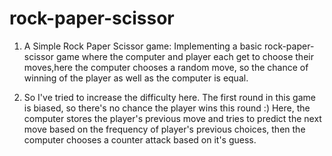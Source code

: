 # rock-paper-scissor
1. A Simple Rock Paper Scissor game:
Implementing a basic rock-paper-scissor game where the computer and player each get to choose their moves,here the computer chooses a random move, 
so the chance of winning of the player as well as the computer is equal.

2. So I've tried to increase the difficulty here.
The first round in this game is biased, so there's no chance the player wins this round :)
Here, the computer stores the player's previous move and tries to predict the next move based on the frequency of player's previous choices, then the computer chooses a counter attack based on it's guess.
